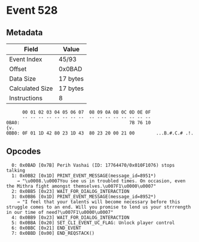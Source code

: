 # Event 528

## Metadata

| Field           | Value    |
|-----------------|----------|
| Event Index     | 45/93    |
| Offset          | 0x0BAD   |
| Data Size       | 17 bytes |
| Calculated Size | 17 bytes |
| Instructions    | 8        |

```
      00 01 02 03 04 05 06 07  08 09 0A 0B 0C 0D 0E 0F
      -- -- -- -- -- -- -- --  -- -- -- -- -- -- -- --
0BA0:                                         7B 76 10               {v.
0BB0: 0F 01 1D 42 80 23 1D 43  80 23 20 00 21 00        ...B.#.C.# .!.  
```

## Opcodes

```
  0: 0x0BAD [0x7B] Perih Vashai (ID: 17764470/0x010F1076) stops talking
  1: 0x0BB2 [0x1D] PRINT_EVENT_MESSAGE(message_id=8951*)
    → "\u0008.\u0007You see us in troubled times. On occasion, even the Mithra fight amongst themselves.\u007F1\u0000\u0007"
  2: 0x0BB5 [0x23] WAIT_FOR_DIALOG_INTERACTION
  3: 0x0BB6 [0x1D] PRINT_EVENT_MESSAGE(message_id=8952*)
    → "I feel that your talents will become necessary before this struggle comes to an end. Will you promise to lend us your strrrength in our time of need?\u007F1\u0000\u0007"
  4: 0x0BB9 [0x23] WAIT_FOR_DIALOG_INTERACTION
  5: 0x0BBA [0x20] SET_CLI_EVENT_UC_FLAG: Unlock player control
  6: 0x0BBC [0x21] END_EVENT
  7: 0x0BBD [0x00] END_REQSTACK()
```
